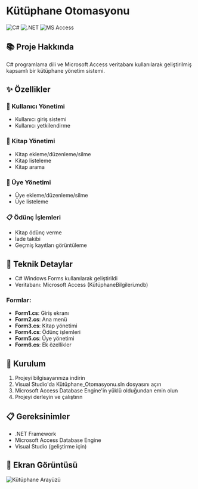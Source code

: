 # Kütüphane Otomasyonu

![C#](https://img.shields.io/badge/C%23-239120?style=for-the-badge&logo=c-sharp&logoColor=white)
![.NET](https://img.shields.io/badge/.NET-5C2D91?style=for-the-badge&logo=.net&logoColor=white)
![MS Access](https://img.shields.io/badge/Microsoft_Access-A4373A?style=for-the-badge&logo=microsoft-access&logoColor=white)

## 📚 Proje Hakkında
C# programlama dili ve Microsoft Access veritabanı kullanılarak geliştirilmiş kapsamlı bir kütüphane yönetim sistemi.

## ✨ Özellikler

### 🔐 Kullanıcı Yönetimi
* Kullanıcı giriş sistemi
* Kullanıcı yetkilendirme

### 📖 Kitap Yönetimi
* Kitap ekleme/düzenleme/silme
* Kitap listeleme
* Kitap arama

### 👥 Üye Yönetimi
* Üye ekleme/düzenleme/silme
* Üye listeleme

### 📋 Ödünç İşlemleri
* Kitap ödünç verme
* İade takibi
* Geçmiş kayıtları görüntüleme

## 🔧 Teknik Detaylar
* C# Windows Forms kullanılarak geliştirildi
* Veritabanı: Microsoft Access (KütüphaneBilgileri.mdb)

### Formlar:
* **Form1.cs**: Giriş ekranı
* **Form2.cs**: Ana menü
* **Form3.cs**: Kitap yönetimi
* **Form4.cs**: Ödünç işlemleri
* **Form5.cs**: Üye yönetimi
* **Form6.cs**: Ek özellikler

## 🚀 Kurulum
1. Projeyi bilgisayarınıza indirin
2. Visual Studio'da Kütüphane_Otomasyonu.sln dosyasını açın
3. Microsoft Access Database Engine'in yüklü olduğundan emin olun
4. Projeyi derleyin ve çalıştırın

## 📋 Gereksinimler
* .NET Framework
* Microsoft Access Database Engine
* Visual Studio (geliştirme için)

## 📸 Ekran Görüntüsü
![Kütüphane Arayüzü](https://user-images.githubusercontent.com/48621020/110145222-3fbb7080-7dea-11eb-83fd-624320a101e5.JPG)

